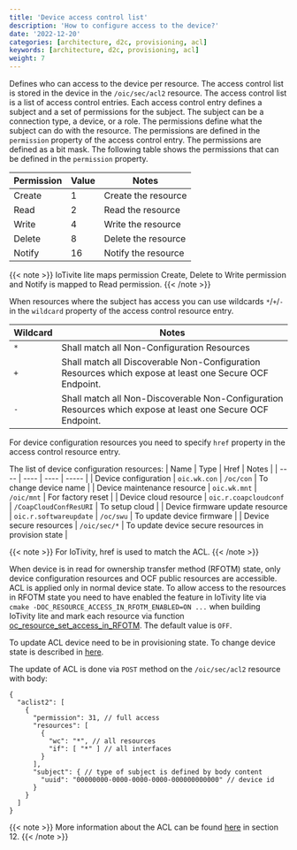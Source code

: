 ```yaml
---
title: 'Device access control list'
description: 'How to configure access to the device?'
date: '2022-12-20'
categories: [architecture, d2c, provisioning, acl]
keywords: [architecture, d2c, provisioning, acl]
weight: 7
---
```


Defines who can access to the device per resource. The access control list is stored in the device in the `/oic/sec/acl2` resource. The access control list is a list of access control entries. Each access control entry defines a subject and a set of permissions for the subject. The subject can be a connection type, a device, or a role. The permissions define what the subject can do with the resource. The permissions are defined in the `permission` property of the access control entry. The permissions are defined as a bit mask. The following table shows the permissions that can be defined in the `permission` property.

| Permission | Value | Notes |
| ---------- | ----- | ----- |
| Create | 1 | Create the resource |
| Read | 2 | Read the resource |
| Write | 4 | Write the resource |
| Delete | 8 | Delete the resource |
| Notify | 16 | Notify the resource |

{{< note >}}
IoTivite lite maps permission Create, Delete to Write permission and Notify is mapped to Read permission.
{{< /note >}}

When resources where the subject has access you can use wildcards `*`/`+`/`-` in the `wildcard` property of the access control resource entry.

| Wildcard | Notes |
| -------- | ----- |
| `*` | Shall match all Non-Configuration Resources |
| `+` | Shall match all Discoverable Non-Configuration Resources which expose at least one Secure OCF Endpoint. |
| `-` | Shall match all Non-Discoverable Non-Configuration Resources which expose at least one Secure OCF Endpoint. |

For device configuration resources you need to specify `href` property in the access control resource entry.

The list of device configuration resources:
| Name | Type | Href | Notes |
| ---- | ---- | ---- | ----- |
| Device configuration | `oic.wk.con` | `/oc/con` | To change device name |
| Device maintenance resource | `oic.wk.mnt` | `/oic/mnt` | For factory reset |
| Device cloud resource | `oic.r.coapcloudconf` | `/CoapCloudConfResURI` | To setup cloud  |
| Device firmware update resource | `oic.r.softwareupdate` | `/oc/swu` | To update device firmware |
| Device secure resources | `/oic/sec/*` | To update device secure resources in provision state |

{{< note >}}
For IoTivity, href is used to match the ACL.
{{< /note >}}

When device is in read for ownership transfer method (RFOTM) state, only device configuration resources and OCF public resources are accessible. ACL is applied only in normal device state. To allow access to the resources in RFOTM state you need to have enabled the feature in IoTivity lite via `cmake -DOC_RESOURCE_ACCESS_IN_RFOTM_ENABLED=ON ...` when building IoTivity lite and mark each resource via function [oc_resource_set_access_in_RFOTM](https://github.com/iotivity/iotivity-lite/blob/ac61ae3b5e6a2fd4cbaab3c8b909209cb8dda982/include/oc_acl.h#L235). The default value is `OFF`.

To update ACL device need to be in provisioning state. To change device state is described in [here](../../tutorials/change-provision-status).

The update of ACL is done via `POST` method on the `/oic/sec/acl2` resource with body:

```jsonc
{
  "aclist2": [
    {
      "permission": 31, // full access
      "resources": [
        {
          "wc": "*", // all resources
          "if": [ "*" ] // all interfaces
        }
      ],
      "subject": { // type of subject is defined by body content
        "uuid": "00000000-0000-0000-0000-000000000000" // device id
      }
    }
  ]
}
```

{{< note >}}
More information about the ACL can be found [here](https://openconnectivity.org/specs/OCF_Security_Specification.pdf) in section 12.
{{< /note >}}
